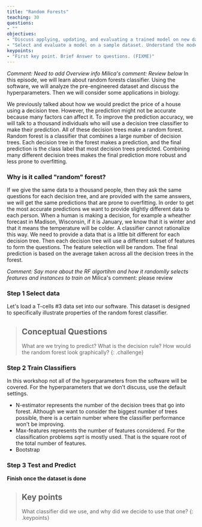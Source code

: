 ```yaml
---
title: "Random Forests"
teaching: 30
questions:
- ""
objectives:
- "Discuss applying, updating, and evaluating a trained model on new data."
- "Select and evaluate a model on a sample dataset. Understand the models' complexity and limitations."
keypoints:
- "First key point. Brief Answer to questions. (FIXME)"
---
```


_Comment: Need to add Overview info_
_Milica's comment: Review below_
In this episode, we will learn about random forests classifier. 
Using the software, we will analyze the pre-engineered dataset and discuss the hyperparameters. 
Then we will consider some applications in biology. 

We previously talked about how we would predict the price of a house using a decision tree. 
However, the prediction might not be accurate because many factors can affect it. 
To improve the prediction accuracy, we will talk to a thousand individuals who will use a decision tree classifier to make their prediction. 
All of these decision trees make a random forest. 
Random forest is a classifier that combines a large number of decision trees.
Each decision tree in the forest makes a prediction, and the final prediction is the class label that most decision trees predicted.
Combining many different decision trees makes the final prediction more robust and less prone to overfitting.

### Why is it called "random" forest?

If we give the same data to a thousand people, then they ask the same questions for each decision tree, and are provided with the same answers, we will get the same predictions that are prone to overfitting. 
In order to get the most accurate predictions we want to provide slightly different data to each person. 
When a human is making a decision, for example a wheather forecast in Madison, Wisconsin, if it is January, we know that it is winter and that it means the temperature will be colder. 
A classifier cannot rationalize this way. 
We need to provide a data that is a little bit different for each decision tree.
Then each decision tree will use a different subset of features to form the questions.
The feature selection will be random. 
The final prediction is based on the average taken across all the decision trees in the forest.

_Comment: Say more about the RF algortihm and how it randomlly selects features and instances to train on_
Milica's comment: please review

### Step 1 Select data

Let's load a T-cells #3 data set into our software. 
This dataset is designed to specifically illustrate properties of the random forest classifier.

> ## Conceptual Questions
>
> What are we trying to predict? 
> What is the decision rule?
> How would the random forest look graphically?
{: .challenge}

### Step 2 Train Classifiers

In this workshop not all of the hyperparameters from the software will be covered.
For the hyperparameters that we don't discuss, use the default settings. 
- N-estimator represents the number of the decision trees that go into forest. Although we want to consider the biggest number of trees possible, there is a certain number where the classifier performance won't be improving. 
- Max-features represents the number of features considered. For the classification problems *sqrt* is mostly used. That is the square root of the total number of features.
- Bootstrap 


### Step 3 Test and Predict

**Finish once the dataset is done**

> ## Key points
>
> What classifier did we use, and why did we decide to use that one?
{: .keypoints}
